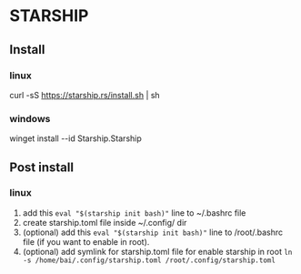 # STARSHIP

## Install

### linux
curl -sS https://starship.rs/install.sh | sh

### windows
winget install --id Starship.Starship

## Post install

### linux
1. add this `eval "$(starship init bash)"` line to ~/.bashrc file
3. create starship.toml file inside ~/.config/ dir
2. (optional) add this `eval "$(starship init bash)"` line to /root/.bashrc file (if you want to enable in root).
4. (optional) add symlink for starship.toml file for enable starship in root `ln -s /home/bai/.config/starship.toml /root/.config/starship.toml`
